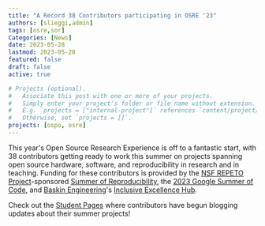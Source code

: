 ```yaml
---
title: "A Record 38 Contributors participating in OSRE '23" 
authors: [slieggi,admin]
tags: [osre,sor]
Categories: [News]
date: 2023-05-28
lastmod: 2023-05-28
featured: false
draft: false
active: true

# Projects (optional).
#   Associate this post with one or more of your projects.
#   Simply enter your project's folder or file name without extension.
#   E.g. `projects = ["internal-project"]` references `content/project/deep-learning/index.md`.
#   Otherwise, set `projects = []`.
projects: [ospo, osre]
---
```


This year's Open Source Research Experience is off to a fantastic start, with 38 contributors getting ready to work this summer on projects spanning open source hardware, software, and reproducibility in research and in teaching. Funding for these contributors is provided by the [NSF REPETO Project](https://www.nsf.gov/awardsearch/showAward?AWD_ID=2226407)-sponsored [Summer of Reproducibility](/sor), the [2023 Google Summer of Code](https://summerofcode.withgoogle.com/), and [Baskin Engineering](https://engineering.ucsc.edu)'s [Inclusive Excellence Hub](https://engineering.ucsc.edu/diversity-inclusion/).

Check out the [Student Pages](/osre/#studentpages) where contributors have begun blogging updates about their summer projects!

